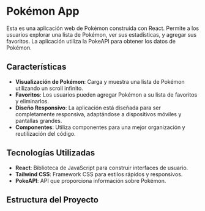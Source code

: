 # Pokémon App

Esta es una aplicación web de Pokémon construida con React. Permite a los usuarios explorar una lista de Pokémon, ver sus estadísticas, y agregar sus favoritos. La aplicación utiliza la PokeAPI para obtener los datos de Pokémon.

## Características

- **Visualización de Pokémon**: Carga y muestra una lista de Pokémon utilizando un scroll infinito.
- **Favoritos**: Los usuarios pueden agregar Pokémon a su lista de favoritos y eliminarlos.
- **Diseño Responsivo**: La aplicación está diseñada para ser completamente responsiva, adaptándose a dispositivos móviles y pantallas grandes.
- **Componentes**: Utiliza componentes para una mejor organización y reutilización del código.

## Tecnologías Utilizadas

- **React**: Biblioteca de JavaScript para construir interfaces de usuario.
- **Tailwind CSS**: Framework CSS para estilos rápidos y responsivos.
- **PokeAPI**: API que proporciona información sobre Pokémon.

## Estructura del Proyecto

